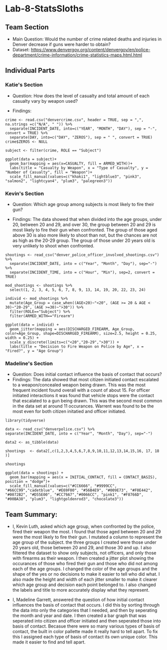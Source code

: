 # Lab-8-StatsSloths

## Team Section
* Main Question: Would the number of crime related deaths and injuries in Denver decrease if guns were harder to obtain?
* Dataset: https://www.denvergov.org/content/denvergov/en/police-department/crime-information/crime-statistics-maps.html.html


## Individual Parts
### Katie's Section
* Question: How does the level of casualty and total amount of each casualty vary by weapon used?

* Findings: 

```{r}
crime <- read.csv("denvercrime.csv", header = TRUE, sep = ",", na.strings =c("N/A", " ")) %>%
  separate(INCIDENT_DATE, into=c("YEAR", "MONTH", "DAY"), sep = "-", convert = TRUE) %>%
  separate(DAY, into=c("DAY", "ZEROS"), sep = " ", convert = TRUE)
crime$ZEROS <- NULL
```
```{r}
subject <- filter(crime, ROLE == "Subject")
```
```{r}
ggplot(data = subject)+
  geom_bar(mapping = aes(x=CASUALTY, fill = ARMED_WITH))+
  labs(title = "Casualty by Weapon", x = "Type of Casualty", y = "Number of Casualty", fill = "Weapon")+
  scale_fill_manual(values=c("khaki1", "lightblue3", "pink3", "salmon2", "lightcyan4", "plum3", "palegreen3"))
```



### Kevin's Section
* Question: Which age group among subjects is most likely to fire their gun?

* Findings: The data showed that when divided into the age groups, under 20, between 20 and 29, and over 30, the group between 20 and 29 is most likely to fire their gun when confronted. The group of those aged above 30 is also more likely to shoot than not, but the chances are not as high as the 20-29 group. The group of those under 20 years old is very unlikely to shoot when confronted.

```{r}
shootings <- read_csv("denver_police_officer_involved_shootings.csv") %>%
  separate(INCIDENT_DATE, into = c("Year", "Month", "Day"), sep="-") %>%
  separate(INCIDENT_TIME, into = c("Hour", "Min"), sep=2, convert = TRUE)

mod_shootings <- shootings %>%
  select(1, 2, 3, 4, 5, 6, 7, 8, 9, 13, 14, 19, 20, 22, 23, 24)

individ <- mod_shootings %>%
  mutate(Age_Group = case_when((AGE<20)~"<20", (AGE >= 20 & AGE < 30)~"20-29", (AGE >=30)~">30")) %>%
  filter(ROLE=="Subject") %>%
  filter(ARMED_WITH=="Firearm")

ggplot(data = individ) + 
  geom_jitter(mapping = aes(DISCHARGED_FIREARM, Age_Group, color=Age_Group, shape=DISCHARGED_FIREARM), size=2.5, height = 0.25, width = 0.25) + 
  scale_y_discrete(limits=c("<20","20-29",">30")) +
  labs(title = "Decision to Fire Weapon on Police by Age", x = "Fired?", y = "Age Group")
```
### Madeline's Section
* Question: Does initial contact influence the basis of contact that occurs? 
* Findings: The data showed that most citizen initiated contact escalated to a weapon/concealed weapon being drawn. This was the most frequent incident found overall with a count of about 15. For officer initiated interactions it was found that vehicle stops were the contact that escalated to a gun being drawn. This was the second most common in the data set at around 11 occurances. Warrent was found to be the most even for both citizen initatied and officer initiated. 

```{r}
library(tidyverse)

data <- read_csv("denverpolice.csv") %>%
separate(INCIDENT_DATE, into = c("Year", "Month", "Day"), sep="-") 

data2 <- as_tibble(data)

shootings  <- data2[,c(1,2,3,4,5,6,7,8,9,10,11,12,13,14,15,16, 17, 18 )]

shootings 

ggplot(data = shootings) + 
  geom_bar(mapping = aes(x = INITIAL_CONTACT, fill = CONTACT_BASIS), position = "dodge")+ 
  scale_fill_manual(values=c("#CC6666", "#9999CC", "#66CC99","cadetblue", "#E69F00", "#56B4E9", "#009E73", "#F0E442", "#0072B2", "#D55E00", "#CC79A7","#0066CC", "pink1", "#F8766D", "#00BA38", "plum3", "lightgoldenrod3", "chocolate3"))

```

## Team Summary:
* I, Kevin Luth, asked which age group, when confronted by the police, fired their weapon the most. I found that those aged between 20 and 29 were the most likely to fire their gun. I mutated a column to represent the age group of the subject. the three groups I created were those under 20 years old, those between 20 and 29, and those 30 and up. I also filtered the dataset to show only subjects, not officers, and only those with firearms as their weapon. I then created a jitter plot showing the occurances of those who fired their gun and those who did not among each of the age groups. I changed the color of the age groups and the shape of the yes or no decisions to make it easier to tell who did what. I also made the height and width of each jitter smaller to make it clearer which age group and decision each point belonged to. I also changed the labels and title to more accurately display what they represent.

* I, Madeline Garrett, answered the question of how initial contact influences the basis of contact that occurs. I did this by sorting through the data into only the categories that I needed, and then by seperating the month and year and date. I then created a bar graph that was seperated into citizen and officer initiated and then seperated those into basis of contact. Becasue there were so many various types of basis of contact, the built in color pallette made it really hard to tell apart. To fix this I assigned each type of basis of contact its own unique color. This made it easier to find and tell apart. 
